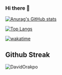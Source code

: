 ### Hi there 👋

<!--
**DavidOrakpo/DavidOrakpo** is a ✨ _special_ ✨ repository because its `README.md` (this file) appears on your GitHub profile.

Here are some ideas to get you started:

- 🔭 I’m currently working on ...
- 🌱 I’m currently learning ...
- 👯 I’m looking to collaborate on ...
- 🤔 I’m looking for help with ...
- 💬 Ask me about ...
- 📫 How to reach me: ...
- 😄 Pronouns: ...
- ⚡ Fun fact: ...
-->

[![Anurag's GitHub stats](https://github-readme-stats.vercel.app/api?username=DavidOrakpo&show_icons=true&theme=radical)](https://github.com/anuraghazra/github-readme-stats)

[![Top Langs](https://github-readme-stats.vercel.app/api/top-langs/?username=anuraghazra&hide_progress=true)](https://github.com/anuraghazra/github-readme-stats)

[![wakatime](https://wakatime.com/badge/user/3aa6f719-b56c-479d-911b-8185c91977fa.svg)](https://wakatime.com/@3aa6f719-b56c-479d-911b-8185c91977fa)

## Github Streak
<p><img align="center" src="https://github-readme-streak-stats.herokuapp.com/?user=DavidOrakpo&theme=tokyonight" alt="DavidOrakpo" /></p>
